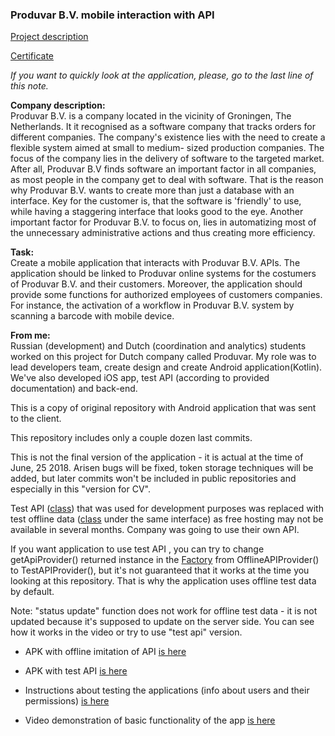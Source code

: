 ### Produvar B.V. mobile interaction with API

[Project description](https://drive.google.com/open?id=1lBALN3c6MkNOsLQxZylIek8Uls5ZK_up)

[Certificate](https://drive.google.com/open?id=1nmlFUlpozSVlI6JmRusH3Njr9_bfI2eu)

*If you want to quickly look at the application, please, go to the last line of this note.*

**Company description:**   
Produvar B.V. is a company located in the vicinity of Groningen, The Netherlands. It it recognised as a software company that tracks orders for different companies. 
The company's existence lies with the need to create a flexible system aimed at small to medium- sized production companies. The focus of the company lies in the delivery of software to the targeted market. After all, Produvar B.V finds software an important factor in all companies, as most people in the company get to deal with software. That is the reason why Produvar B.V. wants to create more
than just a database with an interface. Key for the customer is, that the software is 'friendly' to use, while having a staggering interface that looks good to the eye.
Another important factor for Produvar B.V. to focus on, lies in automatizing most of the unnecessary administrative actions and thus creating more efficiency.

**Task:**  
Create a mobile application that interacts with Produvar B.V. APIs. The application should be linked to Produvar online systems for the costumers of Produvar B.V. and their customers. Moreover, the application should provide some functions for authorized employees of customers companies. For instance, the activation of a workflow in Produvar B.V. system by scanning a barcode with mobile device.

**From me:**  
Russian (development) and Dutch (coordination and analytics) students worked on this project for Dutch company called Produvar. My role was to lead developers team, create design and create Android application(Kotlin). We've also developed iOS app, test API (according to provided documentation) and back-end.

This is a copy of original repository with Android application that was sent to the client.

This repository includes only a couple dozen last commits.

This is not the final version of the application - it is actual at the time of June, 25 2018. Arisen bugs will be fixed, token storage techniques will be added, but later commits won't be included in public repositories and especially in this "version for CV".

Test API ([class](https://github.com/CepBuch/ProduvarForCV/blob/master/app/src/main/java/produvar/interactionwithapi/TestAPIProvider.kt)) that was used for development purposes was replaced with test offline data ([class](https://github.com/CepBuch/ProduvarForCV/blob/master/app/src/main/java/produvar/interactionwithapi/OfflineAPIProvider.kt) under the same interface) as free hosting may not be available in several months. Company was going to use their own API. 

If you want application to use test API , you can try to change getApiProvider() returned instance in the [Factory](https://github.com/CepBuch/ProduvarForCV/blob/master/app/src/main/java/produvar/interactionwithapi/Factory.kt)  from OfflineAPIProvider() to TestAPIProvider(), but it's not guaranteed that it works at the time you looking at this repository. That is why the application uses offline test data by default.

Note: "status update" function does not work for offline test data  - it is not updated because it's supposed to update on the server side. You can see how it works in the video or try to use "test api" version.

- APK with offline imitation of API [is here](https://drive.google.com/open?id=1SB-yVzDZkOT1EHwEG4mVniDkrJBrisC-)

- APK with test API [is here](https://drive.google.com/open?id=1DQfO15Dbzd4_CTIme5ZPvmkaeiwE8Ct-)

- Instructions about testing the applications (info about users and their permissions) [is here](https://drive.google.com/open?id=1sJqOvSoiijg9G1X--rxQ0YHJeuiNExWeiPlLryhuSeQ)

- Video demonstration of basic functionality of the app [is here](https://drive.google.com/open?id=1fXv3fuU-otj_v9-a7_1KcOagiCE7S4li)
